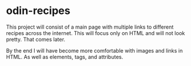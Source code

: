 # odin-recipes

This project will consist of a main page with multiple links to different recipes across the internet.
This will focus only on HTML and will not look pretty. That comes later. 

By the end I will have become more comfortable with images and links in HTML. As well as elements, tags, and attributes. 